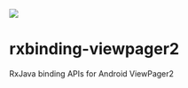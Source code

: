 [![](https://jitpack.io/v/ddmytrenko/rxbinding-viewpager2.svg)](https://jitpack.io/#ddmytrenko/rxbinding-viewpager2)

# rxbinding-viewpager2
RxJava binding APIs for Android ViewPager2
